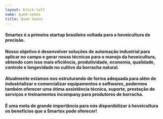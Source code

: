 ```yaml
---
layout: block-left
name: quem-somos
title: Quem Somos
---
```

#### Smartex é a primeira startup brasileira voltada para a heveicultura de precisão.
#### Nosso objetivo é desenvolver soluções de automação industrial para aplicar no campo e gerar novas técnicas para o manejo da heveicultura, obtendo com isso mais eficiência, produtividade, economia, qualidade, controle e longevidade no cultivo da borracha natural.
#### Atualmente estamos nos estruturando de forma adequada para além de industrializar e comercializar equipamentos e softwares, podermos também oferecer uma ótima assistência técnica, suporte, prestação de serviços e treinamentos incompany para produtores de borracha.
#### É uma meta de grande importância para nós disponibilizar à heveicultura os benefícios que a Smartex pode oferecer!
